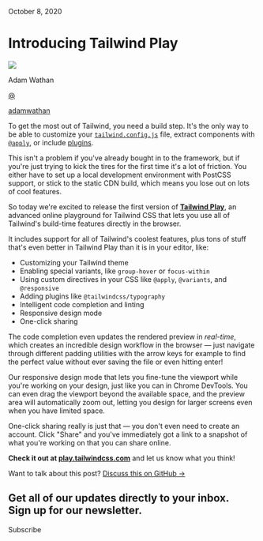 <!--$-->

<!--/$-->

October 8, 2020

# Introducing Tailwind Play

![](/_next/image?url=%2F_next%2Fstatic%2Fmedia%2Fadamwathan.f69b0b90.jpg\&w=96\&q=75)

Adam Wathan

[@](https://twitter.com/adamwathan)

<!-- -->

[adamwathan](https://twitter.com/adamwathan)

To get the most out of Tailwind, you need a build step. It's the only way to be able to customize your [`tailwind.config.js`](https://v2.tailwindcss.com/docs/configuration) file, extract components with [`@apply`](https://v2.tailwindcss.com/docs/functions-and-directives#apply), or include [plugins](https://v2.tailwindcss.com/docs/plugins).

This isn't a problem if you've already bought in to the framework, but if you're just trying to kick the tires for the first time it's a lot of friction. You either have to set up a local development environment with PostCSS support, or stick to the static CDN build, which means you lose out on lots of cool features.

So today we're excited to release the first version of [**Tailwind Play**](https://play.tailwindcss.com), an advanced online playground for Tailwind CSS that lets you use all of Tailwind's build-time features directly in the browser.

It includes support for all of Tailwind's coolest features, plus tons of stuff that's even better in Tailwind Play than it is in your editor, like:

- Customizing your Tailwind theme
- Enabling special variants, like `group-hover` or `focus-within`
- Using custom directives in your CSS like `@apply`, `@variants`, and `@responsive`
- Adding plugins like `@tailwindcss/typography`
- Intelligent code completion and linting
- Responsive design mode
- One-click sharing

The code completion even updates the rendered preview in *real-time*, which creates an incredible design workflow in the browser — just navigate through different padding utilities with the arrow keys for example to find the perfect value without ever saving the file or even hitting enter!

Our responsive design mode that lets you fine-tune the viewport while you're working on your design, just like you can in Chrome DevTools. You can even drag the viewport beyond the available space, and the preview area will automatically zoom out, letting you design for larger screens even when you have limited space.

One-click sharing really is just that — you don't even need to create an account. Click "Share" and you've immediately got a link to a snapshot of what you're working on that you can share online.

**Check it out at [play.tailwindcss.com](https://play.tailwindcss.com)** and let us know what you think!

Want to talk about this post? [Discuss this on GitHub →](https://github.com/tailwindcss/tailwindcss/discussions/2511)

Get all of our updates directly to your inbox.\
Sign up for our newsletter.
---------------------------

Subscribe

<!--$-->

<!--/$-->
